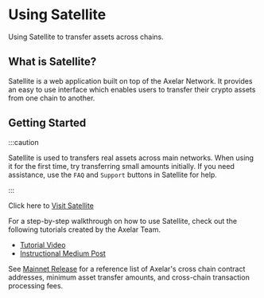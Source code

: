 # Using Satellite

Using Satellite to transfer assets across chains.

## What is Satellite?

Satellite is a web application built on top of the Axelar Network. It provides an easy to use interface which enables users to transfer their crypto assets from one chain to another.

## Getting Started

:::caution

Satellite is used to transfers real assets across main networks. When using it for the first time, try transferring small amounts initially. If you need assistance, use the `FAQ` and `Support` buttons in Satellite for help.

:::

Click here to [Visit Satellite](https://satellite.axelar.network/)

For a step-by-step walkthrough on how to use Satellite, check out the following tutorials created by the Axelar Team.

- [Tutorial Video](https://www.youtube.com/watch?v=VsfCJl1A9QI)
- [Instructional Medium Post](https://medium.com/axelar/transfer-terra-assets-to-evm-chains-using-satellite-f6480c7ff20c)

See [Mainnet Release](/releases/mainnet) for a reference list of Axelar's cross chain contract addresses, minimum asset transfer amounts, and cross-chain transaction processing fees.
